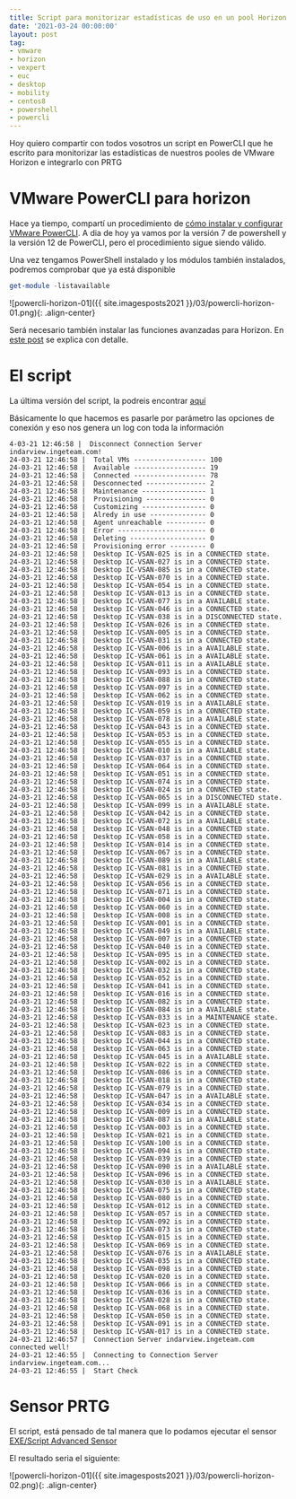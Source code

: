```yaml
---
title: Script para monitorizar estadísticas de uso en un pool Horizon
date: '2021-03-24 00:00:00'
layout: post
tag:
- vmware
- horizon
- vexpert
- euc
- desktop
- mobility
- centos8
- powershell
- powercli
---
```


Hoy quiero compartir con todos vosotros un script en PowerCLI que he escrito para monitorizar las estadísticas de nuestros pooles de VMware Horizon e integrarlo con PRTG

# VMware PowerCLI para horizon

Hace ya tiempo, compartí un procedimiento de [cómo instalar y configurar VMware PowerCLI](https://miquelmariano.github.io/2019/01/09/instalar-powerCLI-10-windows/). A dia de hoy ya vamos por la versión 7 de powershell y la versión 12 de PowerCLI, pero el procedimiento sigue siendo válido.

Una vez tengamos PowerShell instalado y los módulos también instalados, podremos comprobar que ya está disponible

```powershell
get-module -listavailable
```
![powercli-horizon-01]({{ site.imagesposts2021 }}/03/powercli-horizon-01.png){: .align-center}

Será necesario también instalar las funciones avanzadas para Horizon. En [este post](https://blogs.vmware.com/euc/2020/01/vmware-horizon-7-powercli.html) se explica con detalle.

# El script

La última versión del script, la podreis encontrar [aquí](https://raw.githubusercontent.com/miquelMariano/prtg-scripts/master/vmware/vmware_horizon_pool_stats.ps1)

Básicamente lo que hacemos es pasarle por parámetro las opciones de conexión y eso nos genera un log con toda la información

```
4-03-21 12:46:58 |  Disconnect Connection Server indarview.ingeteam.com!
24-03-21 12:46:58 |  Total VMs ------------------ 100
24-03-21 12:46:58 |  Available ------------------ 19
24-03-21 12:46:58 |  Connected ------------------ 78
24-03-21 12:46:58 |  Desconnected --------------- 2
24-03-21 12:46:58 |  Maintenance ---------------- 1
24-03-21 12:46:58 |  Provisioning --------------- 0
24-03-21 12:46:58 |  Customizing ---------------- 0
24-03-21 12:46:58 |  Alredy in use -------------- 0
24-03-21 12:46:58 |  Agent unreachable ---------- 0
24-03-21 12:46:58 |  Error ---------------------- 0
24-03-21 12:46:58 |  Deleting ------------------- 0
24-03-21 12:46:58 |  Provisioning error --------- 0
24-03-21 12:46:58 |  Desktop IC-VSAN-025 is in a CONNECTED state.
24-03-21 12:46:58 |  Desktop IC-VSAN-027 is in a CONNECTED state.
24-03-21 12:46:58 |  Desktop IC-VSAN-085 is in a CONNECTED state.
24-03-21 12:46:58 |  Desktop IC-VSAN-070 is in a CONNECTED state.
24-03-21 12:46:58 |  Desktop IC-VSAN-054 is in a CONNECTED state.
24-03-21 12:46:58 |  Desktop IC-VSAN-013 is in a CONNECTED state.
24-03-21 12:46:58 |  Desktop IC-VSAN-077 is in a AVAILABLE state.
24-03-21 12:46:58 |  Desktop IC-VSAN-046 is in a CONNECTED state.
24-03-21 12:46:58 |  Desktop IC-VSAN-038 is in a DISCONNECTED state.
24-03-21 12:46:58 |  Desktop IC-VSAN-026 is in a CONNECTED state.
24-03-21 12:46:58 |  Desktop IC-VSAN-005 is in a CONNECTED state.
24-03-21 12:46:58 |  Desktop IC-VSAN-031 is in a CONNECTED state.
24-03-21 12:46:58 |  Desktop IC-VSAN-006 is in a AVAILABLE state.
24-03-21 12:46:58 |  Desktop IC-VSAN-061 is in a AVAILABLE state.
24-03-21 12:46:58 |  Desktop IC-VSAN-011 is in a AVAILABLE state.
24-03-21 12:46:58 |  Desktop IC-VSAN-093 is in a CONNECTED state.
24-03-21 12:46:58 |  Desktop IC-VSAN-088 is in a CONNECTED state.
24-03-21 12:46:58 |  Desktop IC-VSAN-097 is in a CONNECTED state.
24-03-21 12:46:58 |  Desktop IC-VSAN-062 is in a CONNECTED state.
24-03-21 12:46:58 |  Desktop IC-VSAN-019 is in a AVAILABLE state.
24-03-21 12:46:58 |  Desktop IC-VSAN-059 is in a CONNECTED state.
24-03-21 12:46:58 |  Desktop IC-VSAN-078 is in a AVAILABLE state.
24-03-21 12:46:58 |  Desktop IC-VSAN-043 is in a CONNECTED state.
24-03-21 12:46:58 |  Desktop IC-VSAN-053 is in a CONNECTED state.
24-03-21 12:46:58 |  Desktop IC-VSAN-055 is in a CONNECTED state.
24-03-21 12:46:58 |  Desktop IC-VSAN-010 is in a AVAILABLE state.
24-03-21 12:46:58 |  Desktop IC-VSAN-037 is in a CONNECTED state.
24-03-21 12:46:58 |  Desktop IC-VSAN-064 is in a CONNECTED state.
24-03-21 12:46:58 |  Desktop IC-VSAN-051 is in a CONNECTED state.
24-03-21 12:46:58 |  Desktop IC-VSAN-074 is in a CONNECTED state.
24-03-21 12:46:58 |  Desktop IC-VSAN-024 is in a CONNECTED state.
24-03-21 12:46:58 |  Desktop IC-VSAN-065 is in a DISCONNECTED state.
24-03-21 12:46:58 |  Desktop IC-VSAN-099 is in a AVAILABLE state.
24-03-21 12:46:58 |  Desktop IC-VSAN-042 is in a CONNECTED state.
24-03-21 12:46:58 |  Desktop IC-VSAN-072 is in a AVAILABLE state.
24-03-21 12:46:58 |  Desktop IC-VSAN-048 is in a CONNECTED state.
24-03-21 12:46:58 |  Desktop IC-VSAN-058 is in a CONNECTED state.
24-03-21 12:46:58 |  Desktop IC-VSAN-014 is in a CONNECTED state.
24-03-21 12:46:58 |  Desktop IC-VSAN-067 is in a CONNECTED state.
24-03-21 12:46:58 |  Desktop IC-VSAN-089 is in a AVAILABLE state.
24-03-21 12:46:58 |  Desktop IC-VSAN-081 is in a CONNECTED state.
24-03-21 12:46:58 |  Desktop IC-VSAN-029 is in a AVAILABLE state.
24-03-21 12:46:58 |  Desktop IC-VSAN-056 is in a CONNECTED state.
24-03-21 12:46:58 |  Desktop IC-VSAN-071 is in a CONNECTED state.
24-03-21 12:46:58 |  Desktop IC-VSAN-004 is in a CONNECTED state.
24-03-21 12:46:58 |  Desktop IC-VSAN-060 is in a CONNECTED state.
24-03-21 12:46:58 |  Desktop IC-VSAN-008 is in a CONNECTED state.
24-03-21 12:46:58 |  Desktop IC-VSAN-001 is in a CONNECTED state.
24-03-21 12:46:58 |  Desktop IC-VSAN-049 is in a AVAILABLE state.
24-03-21 12:46:58 |  Desktop IC-VSAN-007 is in a CONNECTED state.
24-03-21 12:46:58 |  Desktop IC-VSAN-040 is in a CONNECTED state.
24-03-21 12:46:58 |  Desktop IC-VSAN-095 is in a CONNECTED state.
24-03-21 12:46:58 |  Desktop IC-VSAN-002 is in a CONNECTED state.
24-03-21 12:46:58 |  Desktop IC-VSAN-032 is in a CONNECTED state.
24-03-21 12:46:58 |  Desktop IC-VSAN-052 is in a CONNECTED state.
24-03-21 12:46:58 |  Desktop IC-VSAN-041 is in a CONNECTED state.
24-03-21 12:46:58 |  Desktop IC-VSAN-016 is in a CONNECTED state.
24-03-21 12:46:58 |  Desktop IC-VSAN-082 is in a CONNECTED state.
24-03-21 12:46:58 |  Desktop IC-VSAN-084 is in a AVAILABLE state.
24-03-21 12:46:58 |  Desktop IC-VSAN-033 is in a MAINTENANCE state.
24-03-21 12:46:58 |  Desktop IC-VSAN-023 is in a CONNECTED state.
24-03-21 12:46:58 |  Desktop IC-VSAN-083 is in a CONNECTED state.
24-03-21 12:46:58 |  Desktop IC-VSAN-044 is in a CONNECTED state.
24-03-21 12:46:58 |  Desktop IC-VSAN-063 is in a CONNECTED state.
24-03-21 12:46:58 |  Desktop IC-VSAN-045 is in a AVAILABLE state.
24-03-21 12:46:58 |  Desktop IC-VSAN-022 is in a CONNECTED state.
24-03-21 12:46:58 |  Desktop IC-VSAN-086 is in a CONNECTED state.
24-03-21 12:46:58 |  Desktop IC-VSAN-018 is in a CONNECTED state.
24-03-21 12:46:58 |  Desktop IC-VSAN-079 is in a CONNECTED state.
24-03-21 12:46:58 |  Desktop IC-VSAN-047 is in a AVAILABLE state.
24-03-21 12:46:58 |  Desktop IC-VSAN-034 is in a CONNECTED state.
24-03-21 12:46:58 |  Desktop IC-VSAN-009 is in a CONNECTED state.
24-03-21 12:46:58 |  Desktop IC-VSAN-087 is in a AVAILABLE state.
24-03-21 12:46:58 |  Desktop IC-VSAN-003 is in a CONNECTED state.
24-03-21 12:46:58 |  Desktop IC-VSAN-021 is in a CONNECTED state.
24-03-21 12:46:58 |  Desktop IC-VSAN-100 is in a CONNECTED state.
24-03-21 12:46:58 |  Desktop IC-VSAN-094 is in a CONNECTED state.
24-03-21 12:46:58 |  Desktop IC-VSAN-039 is in a CONNECTED state.
24-03-21 12:46:58 |  Desktop IC-VSAN-090 is in a AVAILABLE state.
24-03-21 12:46:58 |  Desktop IC-VSAN-096 is in a CONNECTED state.
24-03-21 12:46:58 |  Desktop IC-VSAN-030 is in a AVAILABLE state.
24-03-21 12:46:58 |  Desktop IC-VSAN-075 is in a CONNECTED state.
24-03-21 12:46:58 |  Desktop IC-VSAN-080 is in a CONNECTED state.
24-03-21 12:46:58 |  Desktop IC-VSAN-012 is in a CONNECTED state.
24-03-21 12:46:58 |  Desktop IC-VSAN-057 is in a CONNECTED state.
24-03-21 12:46:58 |  Desktop IC-VSAN-092 is in a CONNECTED state.
24-03-21 12:46:58 |  Desktop IC-VSAN-073 is in a CONNECTED state.
24-03-21 12:46:58 |  Desktop IC-VSAN-015 is in a CONNECTED state.
24-03-21 12:46:58 |  Desktop IC-VSAN-069 is in a CONNECTED state.
24-03-21 12:46:58 |  Desktop IC-VSAN-076 is in a AVAILABLE state.
24-03-21 12:46:58 |  Desktop IC-VSAN-035 is in a CONNECTED state.
24-03-21 12:46:58 |  Desktop IC-VSAN-098 is in a CONNECTED state.
24-03-21 12:46:58 |  Desktop IC-VSAN-020 is in a CONNECTED state.
24-03-21 12:46:58 |  Desktop IC-VSAN-066 is in a CONNECTED state.
24-03-21 12:46:58 |  Desktop IC-VSAN-036 is in a CONNECTED state.
24-03-21 12:46:58 |  Desktop IC-VSAN-028 is in a CONNECTED state.
24-03-21 12:46:58 |  Desktop IC-VSAN-068 is in a CONNECTED state.
24-03-21 12:46:58 |  Desktop IC-VSAN-050 is in a CONNECTED state.
24-03-21 12:46:58 |  Desktop IC-VSAN-091 is in a CONNECTED state.
24-03-21 12:46:58 |  Desktop IC-VSAN-017 is in a CONNECTED state.
24-03-21 12:46:57 |  Connection Server indarview.ingeteam.com connected well!
24-03-21 12:46:55 |  Connecting to Connection Server indarview.ingeteam.com...
24-03-21 12:46:55 |  Start Check
```

# Sensor PRTG

El script, está pensado de tal manera que lo podamos ejecutar el sensor [EXE/Script Advanced Sensor](https://www.paessler.com/manuals/prtg/exe_script_advanced_sensor)

El resultado seria el siguiente:

![powercli-horizon-01]({{ site.imagesposts2021 }}/03/powercli-horizon-02.png){: .align-center}


